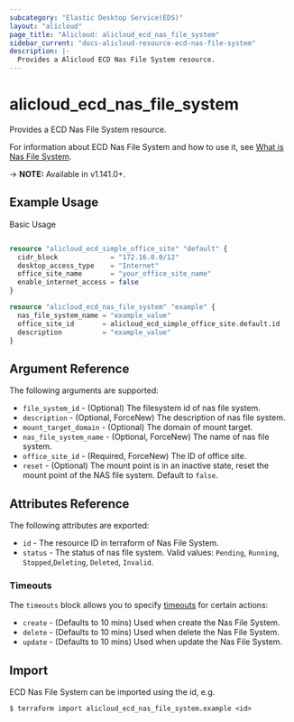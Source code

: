 ```yaml
---
subcategory: "Elastic Desktop Service(EDS)"
layout: "alicloud"
page_title: "Alicloud: alicloud_ecd_nas_file_system"
sidebar_current: "docs-alicloud-resource-ecd-nas-file-system"
description: |-
  Provides a Alicloud ECD Nas File System resource.
---
```


# alicloud\_ecd\_nas\_file\_system

Provides a ECD Nas File System resource.

For information about ECD Nas File System and how to use it, see [What is Nas File System](https://help.aliyun.com/document_detail/188382.html).

-> **NOTE:** Available in v1.141.0+.

## Example Usage

Basic Usage

```terraform

resource "alicloud_ecd_simple_office_site" "default" {
  cidr_block             = "172.16.0.0/12"
  desktop_access_type    = "Internet"
  office_site_name       = "your_office_site_name"
  enable_internet_access = false
}

resource "alicloud_ecd_nas_file_system" "example" {
  nas_file_system_name = "example_value"
  office_site_id       = alicloud_ecd_simple_office_site.default.id
  description          = "example_value"
}

```

## Argument Reference

The following arguments are supported:

* `file_system_id` - (Optional) The filesystem id of nas file system.
* `description` - (Optional, ForceNew) The description of nas file system.
* `mount_target_domain` - (Optional) The domain of mount target.
* `nas_file_system_name` - (Optional, ForceNew) The name of nas file system.
* `office_site_id` - (Required, ForceNew) The ID of office site.
* `reset` - (Optional) The mount point is in an inactive state, reset the mount point of the NAS file system. Default to `false`.

## Attributes Reference

The following attributes are exported:

* `id` - The resource ID in terraform of Nas File System.
* `status` - The status of nas file system. Valid values: `Pending`, `Running`, `Stopped`,`Deleting`, `Deleted`, `Invalid`.

### Timeouts

The `timeouts` block allows you to specify [timeouts](https://www.terraform.io/docs/configuration-0-11/resources.html#timeouts) for certain actions:

* `create` - (Defaults to 10 mins) Used when create the Nas File System.
* `delete` - (Defaults to 10 mins) Used when delete the Nas File System.
* `update` - (Defaults to 10 mins) Used when update the Nas File System.

## Import

ECD Nas File System can be imported using the id, e.g.

```
$ terraform import alicloud_ecd_nas_file_system.example <id>
```
